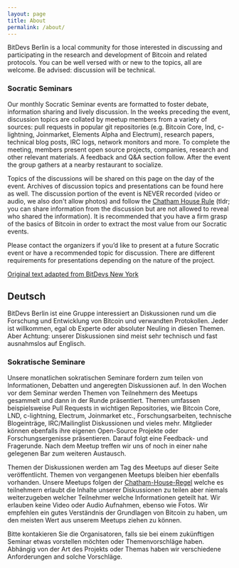 ```yaml
---
layout: page
title: About
permalink: /about/
---
```


BitDevs Berlin is a local community for those interested in discussing and participating in the research and development of Bitcoin
and related protocols. You can be well versed with or new to the topics, all are welcome. Be advised: discussion will be technical.

### Socratic Seminars
Our monthly Socratic Seminar events are formatted to foster debate, information sharing and lively discussion. In the weeks
preceding the event, discussion topics are collated by meetup members from a variety of sources: pull requests in popular git
repositories (e.g. Bitcoin Core, lnd, c-lightning, Joinmarket, Elements Alpha and Electrum), research papers, technical blog
posts, IRC logs, network monitors and more. To complete the meeting, members present open source projects, companies, research
and other relevant materials. A feedback and Q&A section follow. After the event the group gathers at a nearby restaurant to socialize.

Topics of the discussions will be shared on this page on the day of the event. Archives of discussion topics and presentations
can be found here as well. The discussion portion of the event is NEVER recorded (video or audio, we also don't allow photos) and follow
the [Chatham House Rule](https://en.wikipedia.org/wiki/Chatham_House_Rule) (tldr; you can share information from the discussion
but are not allowed to reveal who shared the information). It is recommended
that you have a firm grasp of the basics of Bitcoin in order to extract the most value from our Socratic events.

Please contact the organizers if you’d like to present at a future Socratic event or have a recommended topic for discussion.
There are different requirements for presentations depending on the nature of the project.

[Original text adapted from BitDevs New York](https://bitdevs.org/about)

## Deutsch

BitDevs Berlin ist eine Gruppe interessiert an Diskussionen rund um die Forschung und Entwicklung von Bitcoin und verwandten Protokollen.
Jeder ist willkommen, egal ob Experte oder absoluter Neuling in diesen Themen.
Aber Achtung: unserer Diskussionen sind meist sehr technisch und fast ausnahmslos auf Englisch.

### Sokratische Seminare
Unsere monatlichen sokratischen Seminare fordern zum teilen von Informationen, Debatten und angeregten Diskussionen auf. In den
Wochen vor dem Seminar werden Themen von Teilnehmern des Meetups gesammelt und dann in der Runde präsentiert. Themen umfassen
beispielsweise Pull Requests in wichtigen Repositories, wie Bitcoin Core, LND, c-lightning, Electrum, Joinmarket etc.,
Forschungsarbeiten, technische Blogeinträge, IRC/Mailinglist Diskussionen und vieles mehr. Mitglieder können ebenfalls ihre
eigenen Open-Source Projekte oder Forschungsergenisse präsentieren. Darauf folgt eine Feedback- und Fragerunde. Nach dem
Meetup treffen wir uns of noch in einer nahe gelegenen Bar zum weiteren Austausch.

Themen der Diskussionen werden am Tag des Meetups auf dieser Seite veröffentlicht. Themen von vergangenen Meetups bleiben
hier ebenfalls vorhanden. Unsere Meetups folgen der [Chatham-House-Regel](https://de.wikipedia.org/wiki/Chatham_House_Rule)
welche es teilnehmern erlaubt die Inhalte unserer Diskussionen zu teilen aber niemals weiterzugeben welcher Teilnehmer
welche Informationen geteilt hat. Wir erlauben keine Video oder Audio Aufnahmen, ebenso wie Fotos. Wir empfehlen ein gutes
Verständnis der Grundlagen von Bitcoin zu haben, um den meisten Wert aus unserem Meetups ziehen zu können.

Bitte kontakieren Sie die Organisatoren, falls sie bei einem zukünftigen Seminar etwas vorstellen möchten oder Themenvorschläge
haben. Abhängig von der Art des Projekts oder Themas haben wir verschiedene Anforderungen and solche Vorschläge.
